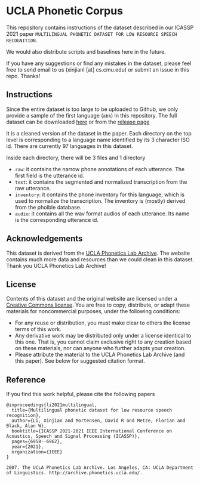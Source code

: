 # UCLA Phonetic Corpus

This repository contains instructions of the dataset described in our ICASSP 2021 paper `MULTILINGUAL PHONETIC DATASET FOR LOW RESOURCE SPEECH RECOGNITION`.


We would also distribute scripts and baselines here in the future.


If you have any suggestions or find any mistakes in the dataset, please feel free to send email to us (xinjianl [at] cs.cmu.edu) or submit an issue in this repo. Thanks!


## Instructions

Since the entire dataset is too large to be uploaded to Github, we only provide a sample of the first language (`abk`) in this repository. The full dataset can be downloaded [here](https://github.com/xinjli/ucla-phonetic-corpus/releases/download/v1.0/ucla_phonetic_corpus.tar.gz) or from the [release page](https://github.com/xinjli/ucla-phonetic-corpus/releases/tag/v1.0)


It is a cleaned version of the dataset in the paper. Each directory on the top level is corresponding to a language name identified by its 3 character ISO id. There are currently 97 languages in this dataset.


Inside each directory, there will be 3 files and 1 directory

- `raw`: it contains the narrow phone annotations of each utterance. The first field is the utterance id.
- `text`: it contains the segmented and normalized transcription from the raw utterance.
- `inventory`: it contains the phone inventory for this language, which is used to normalize the transcription. The inventory is (mostly) derived from the phoible database. 
- `audio`: it contains all the wav format audios of each utterance. Its name is the corresponding utterance id.

## Acknowledgements

This dataset is derived from the [UCLA Phonetics Lab Archive](http://archive.phonetics.ucla.edu/). The website contains much more data and resources than we could clean in this dataset. Thank you UCLA Phonetics Lab Archive!

## License

Contents of this dataset and the original website are licensed under a [Creative Commons license](https://creativecommons.org/licenses/by-nc/2.0/). You are free to copy, distribute, or adapt these materials for noncommercial purposes, under the following conditions:

- For any reuse or distribution, you must make clear to others the license terms of this work.
- Any derivative work may be distributed only under a license identical to this one. That is, you cannot claim exclusive right to any creation based on these materials, nor can anyone who further adapts your creation.
- Please attribute the material to the UCLA Phonetics Lab Archive (and this paper). See below for suggested citation format.


## Reference

If you find this work helpful, please cite the following papers

```
@inproceedings{li2021multilingual,
  title={Multilingual phonetic dataset for low resource speech recognition},
  author={Li, Xinjian and Mortensen, David R and Metze, Florian and Black, Alan W},
  booktitle={ICASSP 2021-2021 IEEE International Conference on Acoustics, Speech and Signal Processing (ICASSP)},
  pages={6958--6962},
  year={2021},
  organization={IEEE}
}

2007. The UCLA Phonetics Lab Archive. Los Angeles, CA: UCLA Department of Linguistics. http://archive.phonetics.ucla.edu/.
```